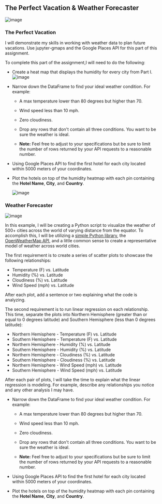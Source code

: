 
##  The Perfect Vacation & Weather Forecaster
![image](https://user-images.githubusercontent.com/71952428/118852596-eae3ae00-b8a0-11eb-925c-03269a86f737.png)



###  The Perfect Vacation

I will demonstrate my skills in working with weather data to plan future vacations. Use jupyter-gmaps and the Google Places API for this part of this assignment.

To complete this part of the assignment,I will need to do the following:

* Create a heat map that displays the humidity for every city from Part I.
![image](https://user-images.githubusercontent.com/71952428/118854475-c38de080-b8a2-11eb-9609-84038ed06833.png)


* Narrow down the DataFrame to find your ideal weather condition. For example:

  * A max temperature lower than 80 degrees but higher than 70.

  * Wind speed less than 10 mph.

  * Zero cloudiness.

  * Drop any rows that don't contain all three conditions. You want to be sure the weather is ideal.

  * **Note:** Feel free to adjust to your specifications but be sure to limit the number of rows returned by your API requests to a reasonable number.

* Using Google Places API to find the first hotel for each city located within 5000 meters of your coordinates.

* Plot the hotels on top of the humidity heatmap with each pin containing the **Hotel Name**, **City**, and **Country**.

  ![image](https://user-images.githubusercontent.com/71952428/118854402-b2dd6a80-b8a2-11eb-97bb-fd8e0878288e.png)



###  Weather Forecaster

![image](https://user-images.githubusercontent.com/71952428/118855058-6181ab00-b8a3-11eb-85c9-6f50fe7b7b5e.png)


In this example, I will be creating a Python script to visualize the weather of 500+ cities across the world of varying distance from the equator. To accomplish this, I will be utilizing a [simple Python library](https://pypi.python.org/pypi/citipy), the [OpenWeatherMap API](https://openweathermap.org/api), and a little common sense to create a representative model of weather across world cities.

The first requirement is to create a series of scatter plots to showcase the following relationships:

* Temperature (F) vs. Latitude
* Humidity (%) vs. Latitude
* Cloudiness (%) vs. Latitude
* Wind Speed (mph) vs. Latitude

After each plot, add a sentence or two explaining what the code is analyzing.

The second requirement is to run linear regression on each relationship. This time, separate the plots into Northern Hemisphere (greater than or equal to 0 degrees latitude) and Southern Hemisphere (less than 0 degrees latitude):

* Northern Hemisphere - Temperature (F) vs. Latitude
* Southern Hemisphere - Temperature (F) vs. Latitude
* Northern Hemisphere - Humidity (%) vs. Latitude
* Southern Hemisphere - Humidity (%) vs. Latitude
* Northern Hemisphere - Cloudiness (%) vs. Latitude
* Southern Hemisphere - Cloudiness (%) vs. Latitude
* Northern Hemisphere - Wind Speed (mph) vs. Latitude
* Southern Hemisphere - Wind Speed (mph) vs. Latitude

After each pair of plots, I will take the time to explain what the linear regression is modeling. For example, describe any relationships you notice and any other analysis I may have.
* Narrow down the DataFrame to find your ideal weather condition. For example:

  * A max temperature lower than 80 degrees but higher than 70.

  * Wind speed less than 10 mph.

  * Zero cloudiness.

  * Drop any rows that don't contain all three conditions. You want to be sure the weather is ideal.

  * **Note:** Feel free to adjust to your specifications but be sure to limit the number of rows returned by your API requests to a reasonable number.

* Using Google Places API to find the first hotel for each city located within 5000 meters of your coordinates.

* Plot the hotels on top of the humidity heatmap with each pin containing the **Hotel Name**, **City**, and **Country**.










